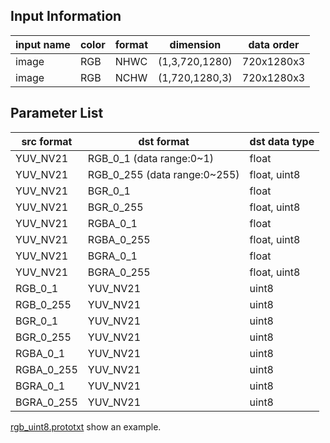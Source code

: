 ## Input Information

| input name | color | format | dimension | data order |
| ---------- | ----- | ------ | --------- | ---------- |
| image | RGB | NHWC | (1,3,720,1280) | 720x1280x3 |
| image | RGB | NCHW | (1,720,1280,3) | 720x1280x3 |


## Parameter List

| src format | dst format | dst data type |
| ---------- | ------ | --------- |
| YUV_NV21 | RGB_0_1 (data range:0~1)     | float |
| YUV_NV21 | RGB_0_255 (data range:0~255) | float, uint8 |
| YUV_NV21 | BGR_0_1                      | float |
| YUV_NV21 | BGR_0_255                    | float, uint8 |
| YUV_NV21 | RGBA_0_1                     | float |
| YUV_NV21 | RGBA_0_255                   | float, uint8 |
| YUV_NV21 | BGRA_0_1                     | float |
| YUV_NV21 | BGRA_0_255                   | float, uint8 |
| RGB_0_1    | YUV_NV21 | uint8 |
| RGB_0_255  | YUV_NV21 | uint8 |
| BGR_0_1    | YUV_NV21 | uint8 |
| BGR_0_255  | YUV_NV21 | uint8 |
| RGBA_0_1   | YUV_NV21 | uint8 |
| RGBA_0_255 | YUV_NV21 | uint8 |
| BGRA_0_1   | YUV_NV21 | uint8 |
| BGRA_0_255 | YUV_NV21 | uint8 |

[rgb_uint8.prototxt](./rgb_uint8.prototxt) show an example.
